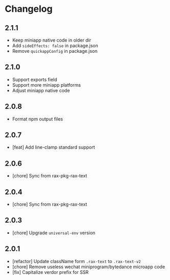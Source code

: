 # Changelog

## 2.1.1

- Keep miniapp native code in older dir
- Add `sideEffects: false` in package.json
- Remove `quickappConfig` in package.json

## 2.1.0

- Support exports field
- Support more miniapp platforms
- Adjust miniapp native code

## 2.0.8

- Format npm output files

## 2.0.7
- [feat] Add line-clamp standard support

## 2.0.6
- [chore] Sync from rax-pkg-rax-text

## 2.0.4
- [chore] Sync from rax-pkg-rax-text

## 2.0.3
- [chore] Upgrade `universal-env` version

## 2.0.1
- [refactor] Update className form `.rax-text` to `.rax-text-v2`
- [chore] Remove useless wechat miniprogram/bytedance microapp code
- [fix] Capitalize verdor prefix for SSR
